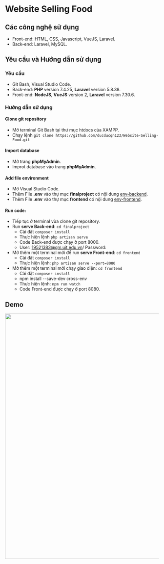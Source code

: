 # Website Selling Food
## Các công nghệ sử dụng
- Front-end: HTML, CSS, Javascript, VueJS, Laravel.
- Back-end: Laravel, MySQL.
## Yêu cầu và Hướng dẫn sử dụng
### Yêu cầu
- Git Bash, Visual Studio Code.
- Back-end: **PHP** version 7.4.25, **Laravel** version 5.8.38.
- Front-end: **NodeJS**, **VueJS** version 2, **Laravel** version 7.30.6.
### Hướng dẫn sử dụng
#### Clone git repository
- Mở terminal Git Bash tại thư mục htdocs của XAMPP.
- Chạy lệnh `git clone https://github.com/ducducqn123/Website-Selling-Food.git`
#### Import database
- Mở trang **phpMyAdmin**.
- Improt database  vào trang **phpMyAdmin**.
#### Add file environment
- Mở Visual Studio Code.
- Thêm File **.env** vào thự mục **finalproject** có nội dung [env-backend](env_and_image/env_backend.txt).
- Thêm File **.env** vào thự mục **frontend** có nội dung [env-frontend](env_and_image/env_frontend.txt).
#### Run code:
- Tiếp tục ở terminal vừa clone git repository.  
- Run **serve Back-end**: `cd finalproject`
  - Cài đặt `composer install` 
  - Thực hiện lệnh `php artisan serve`
  - Code Back-end được chạy ở port 8000.
  - User: 19521383@gm.uit.edu.vn/ Password:
- Mở thêm một terminal mới để run **serve Front-end**: `cd frontend`
  - Cài đặt `composer install`  
  - Thực hiện lệnh: `php artisan serve --port=8080`
- Mở thêm một terminal mới chạy giao diện: `cd frontend`
  - Cài đặt `composer install`
  - npm install --save-dev cross-env
  - Thực hiện lệnh: `npm run watch`
  - Code Front-end được chạy ở port 8080.
## Demo
<p align='center'><img style="height: 800px" src="https://github.com/ducducqn123/Website-Selling-Food/blob/ce4ab91b045d777d82beee1935e5df8eed736797/demo.png"></p>
